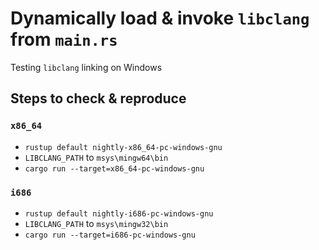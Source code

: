 # Dynamically load & invoke `libclang` from `main.rs` 
Testing `libclang` linking on Windows

## Steps to check & reproduce

### `x86_64`
- `rustup default nightly-x86_64-pc-windows-gnu`
- `LIBCLANG_PATH` to `msys\mingw64\bin`
- `cargo run --target=x86_64-pc-windows-gnu`

### `i686`
- `rustup default nightly-i686-pc-windows-gnu`
- `LIBCLANG_PATH` to `msys\mingw32\bin`
- `cargo run --target=i686-pc-windows-gnu`
